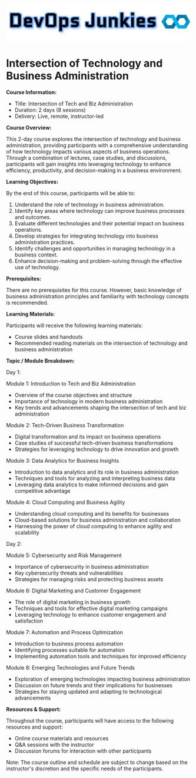 [![DevOps Junkies](img/DevOpsJunkies_logo.png)](https://github.com/ProDataMan/DevOpsJunkies)
# Intersection of Technology and Business Administration

**Course Information:**

- Title: Intersection of Tech and Biz Administration
- Duration: 2 days (8 sessions)
- Delivery: Live, remote, instructor-led

**Course Overview:**

This 2-day course explores the intersection of technology and business administration, providing participants with a comprehensive understanding of how technology impacts various aspects of business operations. Through a combination of lectures, case studies, and discussions, participants will gain insights into leveraging technology to enhance efficiency, productivity, and decision-making in a business environment.

**Learning Objectives:**

By the end of this course, participants will be able to:

1. Understand the role of technology in business administration.
2. Identify key areas where technology can improve business processes and outcomes.
3. Evaluate different technologies and their potential impact on business operations.
4. Develop strategies for integrating technology into business administration practices.
5. Identify challenges and opportunities in managing technology in a business context.
6. Enhance decision-making and problem-solving through the effective use of technology.

**Prerequisites:**

There are no prerequisites for this course. However, basic knowledge of business administration principles and familiarity with technology concepts is recommended.

**Learning Materials:**

Participants will receive the following learning materials:

- Course slides and handouts
- Recommended reading materials on the intersection of technology and business administration

**Topic / Module Breakdown:**

Day 1:

Module 1: Introduction to Tech and Biz Administration
- Overview of the course objectives and structure
- Importance of technology in modern business administration
- Key trends and advancements shaping the intersection of tech and biz administration

Module 2: Tech-Driven Business Transformation
- Digital transformation and its impact on business operations
- Case studies of successful tech-driven business transformations
- Strategies for leveraging technology to drive innovation and growth

Module 3: Data Analytics for Business Insights
- Introduction to data analytics and its role in business administration
- Techniques and tools for analyzing and interpreting business data
- Leveraging data analytics to make informed decisions and gain competitive advantage

Module 4: Cloud Computing and Business Agility
- Understanding cloud computing and its benefits for businesses
- Cloud-based solutions for business administration and collaboration
- Harnessing the power of cloud computing to enhance agility and scalability

Day 2:

Module 5: Cybersecurity and Risk Management
- Importance of cybersecurity in business administration
- Key cybersecurity threats and vulnerabilities
- Strategies for managing risks and protecting business assets

Module 6: Digital Marketing and Customer Engagement
- The role of digital marketing in business growth
- Techniques and tools for effective digital marketing campaigns
- Leveraging technology to enhance customer engagement and satisfaction

Module 7: Automation and Process Optimization
- Introduction to business process automation
- Identifying processes suitable for automation
- Implementing automation tools and techniques for improved efficiency

Module 8: Emerging Technologies and Future Trends
- Exploration of emerging technologies impacting business administration
- Discussion on future trends and their implications for businesses
- Strategies for staying updated and adapting to technological advancements

**Resources & Support:**

Throughout the course, participants will have access to the following resources and support:

- Online course materials and resources
- Q&A sessions with the instructor
- Discussion forums for interaction with other participants

Note: The course outline and schedule are subject to change based on the instructor's discretion and the specific needs of the participants.
